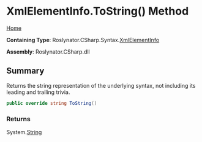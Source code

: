 # XmlElementInfo\.ToString\(\) Method

[Home](../../../../../README.md)

**Containing Type**: Roslynator\.CSharp\.Syntax\.[XmlElementInfo](../README.md)

**Assembly**: Roslynator\.CSharp\.dll

## Summary

Returns the string representation of the underlying syntax, not including its leading and trailing trivia\.

```csharp
public override string ToString()
```

### Returns

System\.[String](https://docs.microsoft.com/en-us/dotnet/api/system.string)

